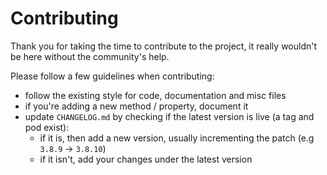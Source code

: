 # Contributing

Thank you for taking the time to contribute to the project, it really wouldn't be here without the community's help.

Please follow a few guidelines when contributing:

* follow the existing style for code, documentation and misc files
* if you're adding a new method / property, document it
* update `CHANGELOG.md` by checking if the latest version is live (a tag and pod exist):
	* if it is, then add a new version, usually incrementing the patch (e.g `3.8.9` -> `3.8.10`)
	* if it isn't, add your changes under the latest version